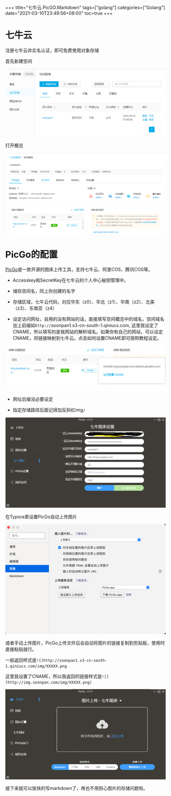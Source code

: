 +++
title="七牛云.PicGO.Markdown"
tags=["golang"]
categories=["Golang"]
date="2021-03-10T23:49:56+08:00"
toc=true
+++

# 七牛云



注册七牛云并实名认证，即可免费使用对象存储



首先新建空间

![image-20210311000327645](image-20210311000327645.png)





打开概览

![image-20210311000436881](image-20210311000436881.png)



# PicGo的配置



[PicGo](https://github.com/Molunerfinn/PicGo/releases)是一款开源的图床上传工具，支持七牛云、阿里COS、腾讯COS等。



- Accesskey和SecretKey在七牛云的个人中心秘钥管理中。



- 储存空间名，同上你创建的名字



- 存储区域，七牛云代码，对应华东（z0）、华北（z1）、华南（z2）、北美（z3）、东南亚（z4）



- 设定访问网址，自用的没有网站的话，直接填写空间概览中的域名，空间域名加上前缀如`http://`soonpan1.s3-cn-south-1.qiniucs.com, 这里我设定了CNAME，所以填写的是我网站的解析域名。如果你有自己的网站，可以设定CNAME，将链接映射到七牛云。点击如何设置CNAME即可按照教程设定。

![image-20210311000901173](image-20210311000901173.png)







- 网址后缀没必要设定



- 指定存储路径后面记得加反斜杠img`/`

![image-20210311000952502](image-20210311000952502.png)





在Typora里设置PicGo自动上传图片

![image-20210311001013272](image-20210311001013272.png)







或者手动上传图片，PicGo上传文件后会自动将图片的链接复制到剪贴板，使用时直接粘贴就行。



一般返回样式是`![]http://soonpan1.s3-cn-south-1.qiniucs.com/img/XXXXX.png`



这里我设置了CNAME，所以我返回的链接样式是`![](http://img.soonpan.com/img/XXXXX.png)`



![image-20210311001102946](image-20210311001102946.png)



接下来就可以愉快的写markdown了，再也不用担心图片的存储问题啦。





